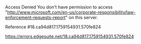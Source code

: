 Access Denied
You don't have permission to access "http://www.microsoft.com/en-us/corporate-responsibility/law-enforcement-requests-report" on this server.

Reference #18.ca94d817.1759154931.570fe824

https://errors.edgesuite.net/18.ca94d817.1759154931.570fe824
